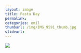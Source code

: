 ```yaml
---
layout: image
title: Pasta Day
permalink: 
categories: emil
thumburl: /img/IMG_9591_thumb.jpg
slideurl: 
---
```

![](/img/IMG_9591.jpg)


